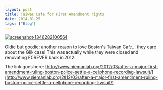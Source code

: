 ```yaml
---
layout: post
title: Taiwan Cafe for First Amendment rights
date: 2014-03-25
tags: ["Blog"]
---
```


[![screenshot-1346282100564](screenshot-1346282100564-500x281.png)](http://unterbahn.com/wp-content/uploads/2014/03/screenshot-1346282100564.png)

Oldie but goodie: another reason to love Boston's Taiwan Cafe... they care about the Glik case! This was actually while they were closed and renovating FOREVER back in 2012.

The link goes here: [http://www.niemanlab.org/2012/03/after-a-major-first-amendment-ruling-boston-police-settle-a-cellphone-recording-lawsuit/](http://www.niemanlab.org/2012/03/after-a-major-first-amendment-ruling-boston-police-settle-a-cellphone-recording-lawsuit/)